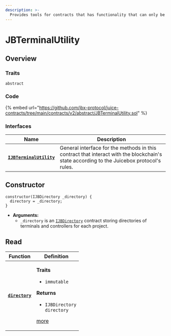 ```yaml
---
description: >-
  Provides tools for contracts that has functionality that can only be accessed by a project's terminals.
---
```


# JBTerminalUtility

## Overview

### Traits

`abstract`

### Code

{% embed url="https://github.com/jbx-protocol/juice-contracts/tree/main/contracts/v2/abstract/JBTerminalUtility.sol" %}

### **Interfaces**

| Name                                                     | Description                                                                                                                              |
| -------------------------------------------------------- | ---------------------------------------------------------------------------------------------------------------------------------------- |
| [**`IJBTerminalUtility`**](../../interfaces/ijbterminalutility.md) | General interface for the methods in this contract that interact with the blockchain's state according to the Juicebox protocol's rules. |

## Constructor

```solidity
constructor(IJBDirectory _directory) {
  directory = _directory;
}
```

* **Arguments:**
  * `_directory` is an [`IJBDirectory`](../../../interfaces/ijbdirectory.md) contract storing directories of terminals and controllers for each project.

## Read

| Function                                                             | Definition                                                                                                                                                                                                 |
| -------------------------------------------------------------------- | ---------------------------------------------------------------------------------------------------------------------------------------------------------------------------------------------------------- |
| [**`directory`**](properties/directory.md)                             | <p><strong>Traits</strong></p><ul><li><code>immutable</code></li></ul><p><strong>Returns</strong></p><ul><li><code>IJBDirectory directory</code></li></ul><p><a href="properties/directory.md">more</a></p>   |
